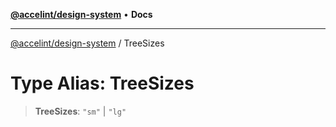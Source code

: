 [**@accelint/design-system**](../README.md) • **Docs**

***

[@accelint/design-system](../README.md) / TreeSizes

# Type Alias: TreeSizes

> **TreeSizes**: `"sm"` \| `"lg"`
